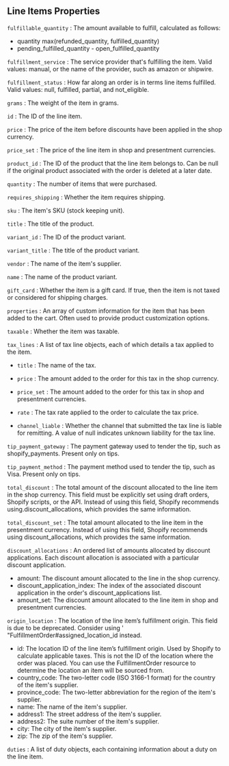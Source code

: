 ## Line Items Properties


`fulfillable_quantity` : The amount available to fulfill, calculated as follows:
- quantity max(refunded_quantity, fulfilled_quantity)
- pending_fulfilled_quantity - open_fulfilled_quantity

`fulfillment_service` : The service provider that's fulfilling the item. Valid values: manual, or the name of the provider, such as amazon or shipwire.

`fulfillment_status` : How far along an order is in terms line items fulfilled. Valid values: null, fulfilled, partial, and not_eligible.

`grams` : The weight of the item in grams.

`id` : The ID of the line item.

`price` : The price of the item before discounts have been applied in the shop currency.

`price_set` : The price of the line item in shop and presentment currencies.

`product_id` : The ID of the product that the line item belongs to. Can be null if the original product associated with the order is deleted at a later date.

`quantity` : The number of items that were purchased.

`requires_shipping` : Whether the item requires shipping.

`sku` : The item's SKU (stock keeping unit).

`title` : The title of the product.

`variant_id` : The ID of the product variant.

`variant_title` : The title of the product variant.

`vendor` : The name of the item's supplier.

`name` : The name of the product variant.

`gift_card` : Whether the item is a gift card. If true, then the item is not taxed or considered for shipping charges.

`properties` : An array of custom information for the item that has been added to the cart. Often used to provide product customization options.

`taxable` : Whether the item was taxable.

`tax_lines` : A list of tax line objects, each of which details a tax applied to the item.

- `title` : The name of the tax.

- `price` : The amount added to the order for this tax in the shop currency.

- `price_set` : The amount added to the order for this tax in shop and presentment currencies.

- `rate` : The tax rate applied to the order to calculate the tax price. 

- `channel_liable` : Whether the channel that submitted the tax line is liable for remitting. A value of null indicates unknown liability for the tax line.

`tip_payment_gateway` : The payment gateway used to tender the tip, such as shopify_payments. Present only on tips.

`tip_payment_method` : The payment method used to tender the tip, such as Visa. Present only on tips.

`total_discount` : The total amount of the discount allocated to the line item in the shop currency. This field must be explicitly set using draft orders, Shopify scripts, or the API. Instead of using this field, Shopify recommends using.discount_allocations, which provides the same information.

`total_discount_set` : The total amount allocated to the line item in the presentment currency. Instead of using this field, Shopify recommends using discount_allocations, which provides the same information.

`discount_allocations` : An ordered list of amounts allocated by discount applications. Each discount allocation is associated with a particular discount application.
- amount: The discount amount allocated to the line in the shop currency.
- discount_application_index: The index of the associated discount application in the order's discount_applications list.
- amount_set: The discount amount allocated to the line item in shop and presentment currencies.

`origin_location` : The location of the line item’s fulfillment origin. This field is due to be deprecated. Consider using ' "FulfillmentOrder#assigned_location_id instead.
- id: The location ID of the line item’s fulfillment origin. Used by Shopify to calculate applicable taxes. This is not the ID of the location where the order was placed. You can use the FulfillmentOrder resource to determine the location an item will be sourced from.
- country_code: The two-letter code (ISO 3166-1 format) for the country of the item's supplier.
- province_code: The two-letter abbreviation for the region of the item's supplier.
- name: The name of the item's supplier.
- address1: The street address of the item's supplier.
- address2: The suite number of the item's supplier.
- city: The city of the item's supplier.
- zip: The zip of the item's supplier.

`duties` : A list of duty objects, each containing information about a duty on the line item.
